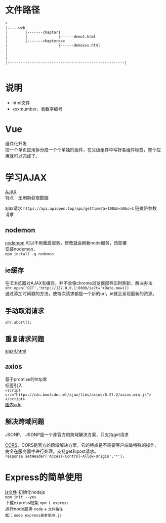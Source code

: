 # 文件路径
```
*
|-----web
|        |-------chapter1
|        |              |------demo1.html
|        |-------chapterxxx
|                       |------demoxxx.html
|
|
|
|-----------------------------------------------------|


```
# 说明
- html文件
- xxx:number，表数字编号

# Vue
组件化开发  
把一个单页应用拆分成一个个单独的组件，在父级组件中写好各组件标签，整个应用就可以完成了。  


# 学习AJAX
[AJAX](ajax.html)  
特点：无刷新获取数据

ajax请求
`https://api.apiopen.top/api/getTime?a=100&b=50&c=1`  链接带参数请求  

## nodemon
[nodemon](https://nodemon.io/) 可以不用重启服务，修改就会刷新node服务，热部署  
安装nodemon，  
`npm install -g nodemon`

## ie缓存
在IE浏览器对AJAX有缓存，并不会像chrome浏览器那样实时刷新，解决办法  
`xhr.open('GET','http://127.0.0.1:8000/ie?t='+Date.now())`  
通过添加时间戳的方法，使每次请求都是一个新的url，ie就会呈现最新的资源。

## 手动取消请求
`xhr.abort();`

## 重复请求问题
[ajax4.html](ajax4.html)

## axios
基于promise的http库  
标签引入  
`<script src="https://cdn.bootcdn.net/ajax/libs/axios/0.27.2/axios.min.js"></script>`  
[国内cdn](https://www.bootcdn.cn/axios/)  

## 解决跨域问题
JSONP， JSONP是一个非官方的跨域解决方案，只支持get请求  

[CORS](https://developer.mozilla.org/zh-CN/docs/Web/HTTP/CORS#http_%E5%93%8D%E5%BA%94%E9%A6%96%E9%83%A8%E5%AD%97%E6%AE%B5)，CORS是官方的跨域解决方案，它的特点是不需要客户端做特殊的操作，完全在服务器中进行处理，支持get和post请求。  
`response.setHeader('Access-Control-Allow-Origin','*');`


# Express的简单使用
[js文件](express%E5%9F%BA%E6%9C%AC%E4%BD%BF%E7%94%A8.js)
初始化nodejs  
`npm init --yes`  
下载express框架
`npm i express`  
运行node服务
`node` + `文件路径`  
如：`node express基本使用.js`  
